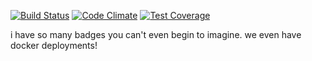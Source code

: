 [![Build Status](https://travis-ci.org/blueseph/twitchwatcher-react.svg?branch=master)](https://travis-ci.org/blueseph/twitchwatcher-react) [![Code Climate](https://codeclimate.com/github/blueseph/twitchwatcher-react/badges/gpa.svg)](https://codeclimate.com/github/blueseph/twitchwatcher-react) [![Test Coverage](https://codeclimate.com/github/blueseph/twitchwatcher-react/badges/coverage.svg)](https://codeclimate.com/github/blueseph/twitchwatcher-react/coverage)

i have so many badges you can't even begin to imagine. we even have docker deployments!
